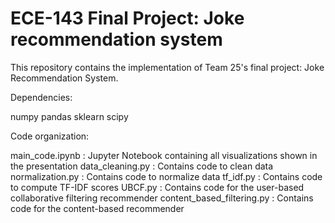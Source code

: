 # ECE-143 Final Project: Joke recommendation system

This repository contains the implementation of Team 25's final project: Joke Recommendation System. 

Dependencies: 

numpy 
pandas 
sklearn
scipy 

Code organization: 

main_code.ipynb : Jupyter Notebook containing all visualizations shown in the presentation 
data_cleaning.py : Contains code to clean data
normalization.py : Contains code to normalize data 
tf_idf.py : Contains code to compute TF-IDF scores 
UBCF.py : Contains code for the user-based collaborative filtering recommender 
content_based_filtering.py : Contains code for the content-based recommender 
